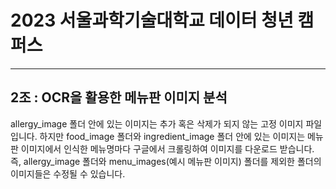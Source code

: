 # 2023 서울과학기술대학교 데이터 청년 캠퍼스
----------------------------------------
## 2조 : OCR을 활용한 메뉴판 이미지 분석





allergy_image 폴더 안에 있는 이미지는 추가 혹은 삭제가 되지 않는 고정 이미지 파일입니다.
하지만 food_image 폴더와 ingredient_image 폴더 안에 있는 이미지는 메뉴판 이미지에서 인식한 메뉴명마다 구글에서 크롤링하여 이미지를 다운로드 받습니다.
즉, allergy_image 폴더와 menu_images(예시 메뉴판 이미지) 폴더를 제외한 폴더의 이미지들은 수정될 수 있습니다.
